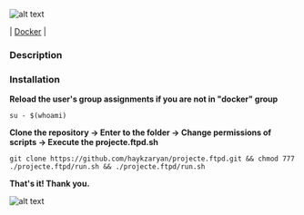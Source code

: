 ![alt text](https://d2slcw3kip6qmk.cloudfront.net/marketing/blog/2017Q2/project-planning-header@2x.png)

| [Docker](https://www.docker.com/) |

### Description
  

### Installation

**Reload the user's group assignments if you are not in "docker" group**

	su - $(whoami)

**Clone the repository -> Enter to the folder -> Change permissions of scripts -> Execute the projecte.ftpd.sh**

	git clone https://github.com/haykzaryan/projecte.ftpd.git && chmod 777 ./projecte.ftpd/run.sh && ./projecte.ftpd/run.sh


**That's it! Thank you.** 

![alt text](https://res.cloudinary.com/teepublic/image/private/s--vzzS_Z2T--/t_Preview/b_rgb:191919,c_limit,f_jpg,h_630,q_90,w_630/v1567163291/production/designs/5791500_0.jpg)

  
 
 
 
